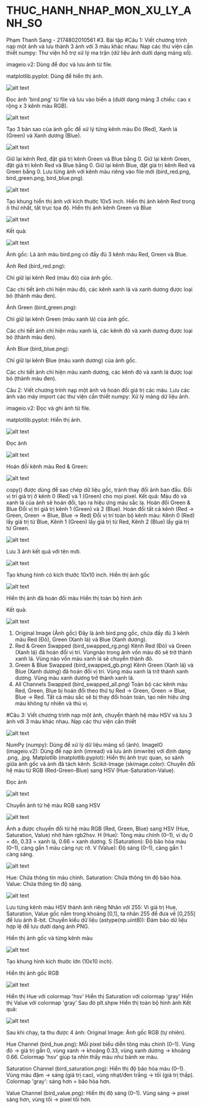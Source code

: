 # THUC_HANH_NHAP_MON_XU_LY_ANH_SO
Phạm Thanh Sang - 2174802010561
#3. Bài tập
#Câu 1: Viết chương trình nạp một ảnh và lưu thành 3 ảnh với 3 màu khác nhau:
Nạp các thư viện cần thiết
numpy: Thư viện hỗ trợ xử lý ma trận (dữ liệu ảnh dưới dạng mảng số).

imageio.v2: Dùng để đọc và lưu ảnh từ file.

matplotlib.pyplot: Dùng để hiển thị ảnh.

![alt text](image.png)


Đọc ảnh 'bird.png' từ file và lưu vào biến a (dưới dạng mảng 3 chiều: cao x rộng x 3 kênh màu RGB).

![alt text](image-1.png)

Tạo 3 bản sao của ảnh gốc để xử lý từng kênh màu Đỏ (Red), Xanh lá (Green) và Xanh dương (Blue).

![alt text](image-2.png)


Giữ lại kênh Red, đặt giá trị kênh Green và Blue bằng 0.
Giữ lại kênh Green, đặt giá trị kênh Red và Blue bằng 0.
Giữ lại kênh Blue, đặt giá trị kênh Red và Green bằng 0.
Lưu từng ảnh với kênh màu riêng vào file mới (bird_red.png, bird_green.png, bird_blue.png).

![alt text](image-3.png)


Tạo khung hiển thị ảnh với kích thước 10x5 inch.
Hiển thị ảnh kênh Red trong ô thứ nhất, tắt trục tọa độ.
Hiển thị ảnh kênh Green và Blue 

![alt text](image-4.png)

Kết quả:

![alt text](image-5.png)

Ảnh gốc: Là ảnh màu bird.png có đầy đủ 3 kênh màu Red, Green và Blue.

Ảnh Red (bird_red.png):

Chỉ giữ lại kênh Red (màu đỏ) của ảnh gốc.

Các chi tiết ảnh chỉ hiện màu đỏ, các kênh xanh lá và xanh dương được loại bỏ (thành màu đen).

Ảnh Green (bird_green.png):

Chỉ giữ lại kênh Green (màu xanh lá) của ảnh gốc.

Các chi tiết ảnh chỉ hiện màu xanh lá, các kênh đỏ và xanh dương được loại bỏ (thành màu đen).

Ảnh Blue (bird_blue.png):

Chỉ giữ lại kênh Blue (màu xanh dương) của ảnh gốc.

Các chi tiết ảnh chỉ hiện màu xanh dương, các kênh đỏ và xanh lá được loại bỏ (thành màu đen).


Câu 2: Viết chương trinh nạp một ảnh và hoán đổi giá trị các màu. Lưu các ảnh vào máy
import các thư viện cần thiết
numpy: Xử lý mảng dữ liệu ảnh.

imageio.v2: Đọc và ghi ảnh từ file.

matplotlib.pyplot: Hiển thị ảnh.

![alt text](image-6.png)

Đọc ảnh

![alt text](image-7.png)

Hoán đổi kênh màu Red & Green:

![alt text](image-9.png)

copy() được dùng để sao chép dữ liệu gốc, tránh thay đổi ảnh ban đầu.
Đổi vị trí giá trị ở kênh 0 (Red) và 1 (Green) cho mọi pixel.
Kết quả: Màu đỏ và xanh lá của ảnh sẽ hoán đổi, tạo ra hiệu ứng màu sắc lạ.
Hoán đổi Green & Blue
Đổi vị trí giá trị kênh 1 (Green) và 2 (Blue).
Hoán đổi tất cả kênh (Red → Green, Green → Blue, Blue → Red)
Đổi vị trí toàn bộ kênh màu:
Kênh 0 (Red) lấy giá trị từ Blue,
Kênh 1 (Green) lấy giá trị từ Red,
Kênh 2 (Blue) lấy giá trị từ Green.

![alt text](image-10.png)

Lưu 3 ảnh kết quả với tên mới.

![alt text](image-11.png)

Tạo khung hình có kích thước 10x10 inch.
Hiển thị ảnh gốc

![alt text](image-12.png)

Hiển thị ảnh đã hoán đổi màu
Hiển thị toàn bộ hình ảnh

Kết quả:

![alt text](image-13.png)

1. Original Image (Ảnh gốc)
Đây là ảnh bird.png gốc, chứa đầy đủ 3 kênh màu Red (Đỏ), Green (Xanh lá) và Blue (Xanh dương).
2. Red & Green Swapped (bird_swapped_rg.png)
Kênh Red (Đỏ) và Green (Xanh lá) đã hoán đổi vị trí.
Vùngnào trong ảnh vốn màu đỏ sẽ trở thành xanh lá.
Vùng nào vốn màu xanh lá sẽ chuyển thành đỏ.
3. Green & Blue Swapped (bird_swapped_gb.png)
Kênh Green (Xanh lá) và Blue (Xanh dương) đã hoán đổi vị trí.
Vùng màu xanh lá trở thành xanh dương.
Vùng màu xanh dương trở thành xanh lá.
4. All Channels Swapped (bird_swapped_all.png)
Toàn bộ các kênh màu Red, Green, Blue bị hoán đổi theo thứ tự Red → Green, Green → Blue, Blue → Red.
Tất cả màu sắc sẽ bị thay đổi hoàn toàn, tạo nên hiệu ứng màu không tự nhiên và thú vị.


#Câu 3: Viết chương trình nạp một ảnh, chuyển thành hệ màu HSV và lưu 3 ảnh với 3 màu khác nhau.
Nạp các thư viện cần thiết

![alt text](image-14.png)

NumPy (numpy): Dùng để xử lý dữ liệu mảng số (ảnh).
ImageIO (imageio.v2): Dùng để nạp ảnh (imread) và lưu ảnh (imwrite) với định dạng .png, .jpg.
Matplotlib (matplotlib.pyplot): Hiển thị ảnh trực quan, so sánh giữa ảnh gốc và ảnh đã tách kênh.
Scikit-Image (skimage.color): Chuyển đổi hệ màu từ RGB (Red-Green-Blue) sang HSV (Hue-Saturation-Value).

Đọc ảnh

![alt text](image-15.png)

 Chuyển ảnh từ hệ màu RGB sang HSV

 ![alt text](image-16.png)

 Ảnh a được chuyển đổi từ hệ màu RGB (Red, Green, Blue) sang HSV (Hue, Saturation, Value) nhờ hàm rgb2hsv.
 H (Hue): Tông màu chính (0–1), ví dụ 0 = đỏ, 0.33 = xanh lá, 0.66 = xanh dương.
S (Saturation): Độ bão hòa màu (0–1), càng gần 1 màu càng rực rỡ.
V (Value): Độ sáng (0–1), càng gần 1 càng sáng.

![alt text](image-17.png)

Hue: Chứa thông tin màu chính.
Saturation: Chứa thông tin độ bão hòa.
Value: Chứa thông tin độ sáng.

![alt text](image-18.png)

Lưu từng kênh màu HSV thành ảnh riêng
Nhân với 255: Vì giá trị Hue, Saturation, Value gốc nằm trong khoảng [0,1], ta nhân 255 để đưa về [0,255] để lưu ảnh 8-bit.
Chuyển kiểu dữ liệu (astype(np.uint8)): Đảm bảo dữ liệu hợp lệ để lưu dưới dạng ảnh PNG.

 Hiển thị ảnh gốc và từng kênh màu

![alt text](image-19.png)

Tạo khung hình kích thước lớn (10x10 inch).

Hiển thị ảnh gốc RGB

![alt text](image-20.png)

Hiển thị Hue với colormap 'hsv'
Hiển thị Saturation với colormap 'gray'
Hiển thị Value với colormap 'gray'
Sau đó plt.shpw Hiển thị toàn bộ hình ảnh
Kết quả:

![alt text](image-21.png)

Sau khi chạy, ta thu được 4 ảnh:
Original Image: Ảnh gốc RGB (tự nhiên).

Hue Channel (bird_hue.png):
Mỗi pixel biểu diễn tông màu chính (0–1).
Vùng đỏ → giá trị gần 0, vùng xanh → khoảng 0.33, vùng xanh dương → khoảng 0.66.
Colormap 'hsv' giúp ta nhìn thấy màu như bánh xe màu.

Saturation Channel (bird_saturation.png):
Hiển thị độ bão hòa màu (0–1).
Vùng màu đậm → sáng (giá trị cao), vùng nhạt/đen trắng → tối (giá trị thấp).
Colormap 'gray': sáng hơn = bão hòa hơn.

Value Channel (bird_value.png):
Hiển thị độ sáng (0–1).
Vùng sáng → pixel sáng hơn, vùng tối → pixel tối hơn.




